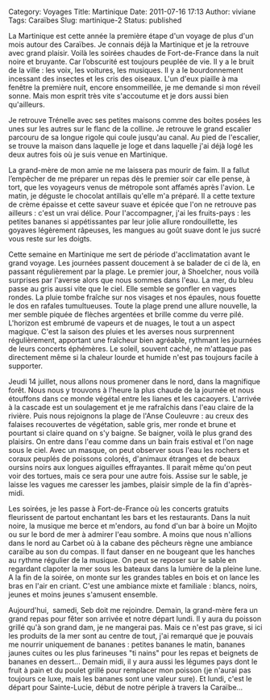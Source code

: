 Category: Voyages
Title: Martinique
Date: 2011-07-16 17:13
Author: viviane
Tags: Caraïbes
Slug: martinique-2
Status: published

La Martinique est cette année la première étape d'un voyage de plus d'un mois autour des Caraïbes. Je connais déjà la Martinique et je la retrouve avec grand plaisir. Voilà les soirées chaudes de Fort-de-France dans la nuit noire et bruyante. Car l’obscurité est toujours peuplée de vie. Il y a le bruit de la ville : les voix, les voitures, les musiques. Il y a le bourdonnement incessant des insectes et les cris des oiseaux. L'un d'eux piaille à ma fenêtre la première nuit, encore ensommeillée, je me demande si mon réveil sonne. Mais mon esprit très vite s'accoutume et je dors aussi bien qu'ailleurs.

Je retrouve Trénelle avec ses petites maisons comme des boites posées les unes sur les autres sur le flanc de la colline. Je retrouve le grand escalier parcouru de sa longue rigole qui coule jusqu'au canal. Au pied de l'escalier, se trouve la maison dans laquelle je loge et dans laquelle j'ai déjà logé les deux autres fois où je suis venue en Martinique.

La grand-mère de mon amie ne me laissera pas mourir de faim. Il a fallut l’empêcher de me préparer un repas dès le premier soir car elle pense, à tort, que les voyageurs venus de métropole sont affamés après l'avion. Le matin, je déguste le chocolat antillais qu'elle m'a préparé. Il a cette texture de crème épaisse et cette saveur suave et épicée que l'on ne retrouve pas ailleurs : c'est un vrai délice. Pour l'accompagner, j'ai les fruits-pays : les petites bananes si appétissantes par leur jolie allure rondouillette, les goyaves légèrement râpeuses, les mangues au goût suave dont le jus sucré vous reste sur les doigts.

Cette semaine en Martinique me sert de période d'acclimatation avant le grand voyage. Les journées passent doucement à se balader de ci de là, en passant régulièrement par la plage. Le premier jour, à Shoelcher, nous voilà surprises par l'averse alors que nous sommes dans l'eau. La mer, du bleu passe au gris aussi vite que le ciel. Elle semble se gonfler en vagues rondes. La pluie tombe fraîche sur nos visages et nos épaules, nous fouette le dos en rafales tumultueuses. Toute la plage prend une allure nouvelle, la mer semble piquée de flèches argentées et brille comme du verre pilé. L'horizon est embrumé de vapeurs et de nuages, le tout a un aspect magique. C'est la saison des pluies et les averses nous surprennent régulièrement, apportant une fraîcheur bien agréable, rythmant les journées de leurs concerts éphémères. Le soleil, souvent caché, ne m'attaque pas directement même si la chaleur lourde et humide n'est pas toujours facile à supporter.

Jeudi 14 juillet, nous allons nous promener dans le nord, dans la magnifique forêt. Nous nous y trouvons à l'heure la plus chaude de la journée et nous étouffons dans ce monde végétal entre les lianes et les cacaoyers. L'arrivée à la cascade est un soulagement et je me rafraîchis dans l'eau claire de la rivière. Puis nous rejoignons la plage de l'Anse Couleuvre : au creux des falaises recouvertes de végétation, sable gris, mer ronde et brune et pourtant si claire quand on s'y baigne. Se baigner, voilà le plus grand des plaisirs. On entre dans l'eau comme dans un bain frais estival et l'on nage sous le ciel. Avec un masque, on peut observer sous l'eau les rochers et coraux peuplés de poissons colorés, d'animaux étranges et de beaux oursins noirs aux longues aiguilles effrayantes. Il parait même qu'on peut voir des tortues, mais ce sera pour une autre fois. Assise sur le sable, je laisse les vagues me caresser les jambes, plaisir simple de la fin d'après-midi.

Les soirées, je les passe à Fort-de-France où les concerts gratuits fleurissent de partout enchantant les bars et les restaurants. Dans la nuit noire, la musique me berce et m'endors, au fond d'un bar à boire un Mojito ou sur le bord de mer à admirer l'eau sombre. A moins que nous n'allions dans le nord au Carbet où à la cabane des pêcheurs règne une ambiance caraïbe au son du compas. Il faut danser en ne bougeant que les hanches au rythme régulier de la musique. On peut se reposer sur le sable en regardant clapoter la mer sous les bateaux dans la lumière de la pleine lune. A la fin de la soirée, on monte sur les grandes tables en bois et on lance les bras en l'air en criant. C'est une ambiance mixte et familiale : blancs, noirs, jeunes et moins jeunes s'amusent ensemble.

Aujourd'hui,  samedi, Seb doit me rejoindre. Demain, la grand-mère fera un grand repas pour fêter son arrivée et notre départ lundi. Il y aura du poisson grillé qu'à son grand dam, je ne mangerai pas. Mais ce n'est pas grave, si ici les produits de la mer sont au centre de tout, j'ai remarqué que je pouvais me nourrir uniquement de bananes : petites bananes le matin, bananes jaunes cuites ou les plus farineuses "ti nains" pour les repas et beignets de bananes en dessert... Demain midi, il y aura aussi les légumes pays dont le fruit à pain et du poulet grillé pour remplacer mon poisson (je n'aurai pas toujours ce luxe, mais les bananes sont une valeur sure). Et lundi, c'est le départ pour Sainte-Lucie, début de notre périple à travers la Caraïbe...